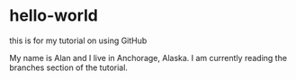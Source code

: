 # hello-world
this is for my tutorial on using GitHub

My name is Alan and I live in Anchorage, Alaska.
I am currently reading the branches section of the tutorial.
